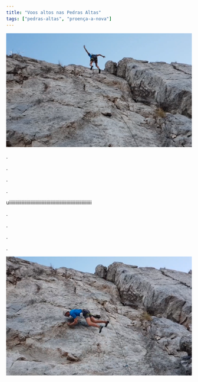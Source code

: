 ```yaml
---
title: "Voos altos nas Pedras Altas"
tags: ["pedras-altas", "proença-a-nova"]
---
```


![](/assets/img/voos_altos/1.png)


.

.

.

.

uiiiiiiiiiiiiiiiiiiiiiiiiiiiiiiiiiiiiiiiiiiiiiiiiiiiiiiiiiiiiiiiiii

.

.

.

.

![](/assets/img/voos_altos/2.png)
